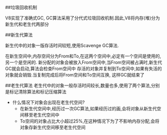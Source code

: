 ##垃圾回收机制

V8实现了准确式GC, GC算法采用了分代式垃圾回收机制.因此,V8将内存(堆)分为新生代和老生代两部分

##新生代算法

新生代中的对象一版存活时间较短,使用Scavenge GC算法.

在新生空间中,内存空间分为From和To,在这两个空间中,必定有一个空间是使用的,另一个是空闲的.
新分配的对象会被放入From空间中,当From空间被占满时,新生代GC就会启动,算法会检查From空间中
存活的对象并复制到To空间中,如果有失活的对象就会销毁.当复制完成后将From空间和To空间互换,
这样GC就结束了

##老生代算法
老生代中的对象一般存活时间较长,数量也多,使用了两个算法,分别是标记清除算法和标记压缩算法

* 什么情况下对象会出现在老生代空间?
    * 在新生代空间中,经历过一次GC算法,如果经历过的画,会将对象从新生代空间移至老生代空间中
    * To空间的对象占比大小超过25%,在这种情况下为了不影响内存分配,会将对象存新生代空间移至老生代空间